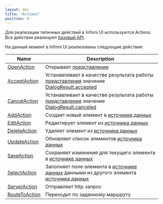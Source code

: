 ```yaml
---
layout: doc
title: "Actions"
position: 0
---
```


Для реализации типичных действий в Infinni UI используются Actions. Все действия реализуют [базовый API](BaseAction/).

На данный момент в Infinni UI реализованы следующие действия:

|Name|Description|
|----|-----------|
|[OpenAction](OpenAction/)|Открывает [представление](../Elements/View/)|
|[AcceptAction](AcceptAction/)|Устанавливает в качестве результата работы [представления](../Elements/View/) значение [DialogResult.accepted](../Elements/View/DialogResult/)|
|[CancelAction](CancelAction/)|Устанавливает в качестве результата работы [представления](../Elements/View/) значение [DialogResult.canceled](../Elements/View/DialogResult/)|
|[AddAction](AddAction/)|Создает новый элемент в [источнике данных](../DataSources)|
|[EditAction](EditAction/)|Редактирует элемент из [источника данных](../DataSources)|
|[DeleteAction](DeleteAction/)|Удаляет элемент из [источника данных](../DataSources)|
|[UpdateAction](UpdateAction/)|Обновляет список элементов [источника данных](../DataSources)|
|[SaveAction](SaveAction/)|Сохраняет изменения для текущего элемента в [источнике данных](../DataSources)|
|[SelectAction](SelectAction/)|Заполняет поле элемента в [источнике данных](../DataSources) данными из другого элемента [источника данных](../DataSources)|
|[ServerAction](ServerAction/)|Отправляет http запрос|
|[RouteToAction](RouteToAction/)|Переходит по заданному маршруту|
